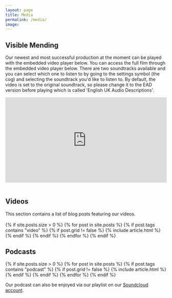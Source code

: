 ```yaml
---
layout: page
title: Media
permalink: /media/
image: 
---
```


<head>
<style>
.page__info {
  max-width: 1024px;
  }
.page {
  max-width: 1024px;
}
</style>
</head>

<div class="container">
  <h2>Visible Mending</h2>
  <p>Our newest and most successful production at the moment can be played with the embedded video player below. You can access the full film through the embedded video player below. There are two soundtracks available and you can select which one to listen to by going to the settings symbol (the cog) and selecting the soundtrack you'd like to listen to. By default, the video is set to the original soundtrack, so please change it to the EAD version before playing which is called 'English UK Audio Descriptions'.</p>
    <article class="post">
    <div class="post__content">
    <div style="padding:52.73% 0 0 0;position:relative;"><iframe src="https://player.vimeo.com/video/827066711?h=b05611ccb9" style="position:absolute;top:0;left:0;width:100%;height:100%;" frameborder="0" allow="autoplay; fullscreen; picture-in-picture" allowfullscreen></iframe></div><script src="https://player.vimeo.com/api/player.js"></script>
    <br></div>
    </article>
    <h2>Videos</h2>
    This section contains a list of blog posts featuring our videos.
  <br><br>   
    <div class="row animate">
      {% if site.posts.size > 0 %}
        {% for post in site.posts %}
          {% if post.tags contains "video" %}
          {% if post.grid != false %}
          {% include article.html %}
          {% endif %}
          {% endif %}
        {% endfor %}
      {% endif %}
    </div>
  <h2>Podcasts</h2>
    <div class="row animate">
      {% if site.posts.size > 0 %}
        {% for post in site.posts %}
          {% if post.tags contains "podcast" %}
          {% if post.grid != false %}
          {% include article.html %}
          {% endif %}
          {% endif %}
        {% endfor %}
      {% endif %}
      <p>Our podcast can also be enjoyed via our playlist on our <a href="https://soundcloud.com/user-351945045">Soundcloud account</a>.</p>
    </div>
</div>